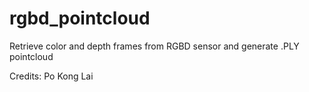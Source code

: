 # rgbd_pointcloud
Retrieve color and depth frames from RGBD sensor and generate .PLY pointcloud

Credits: Po Kong Lai
